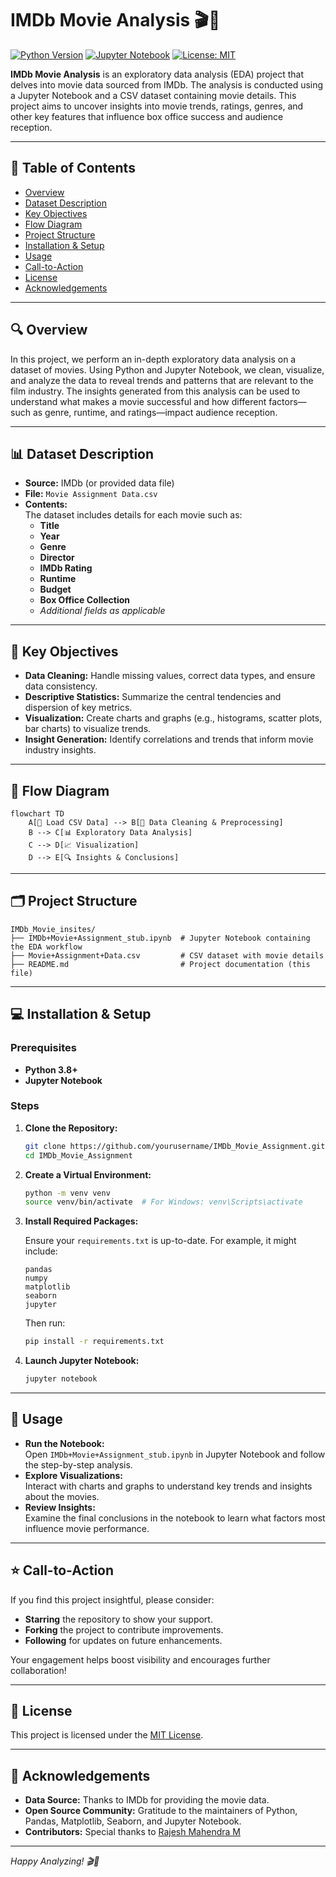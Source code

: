 # IMDb Movie Analysis 🎬🍿

[![Python Version](https://img.shields.io/badge/Python-3.8%2B-blue.svg)](https://www.python.org/) [![Jupyter Notebook](https://img.shields.io/badge/Jupyter-Notebook-orange.svg)](https://jupyter.org/) [![License: MIT](https://img.shields.io/badge/License-MIT-green.svg)](LICENSE)

**IMDb Movie Analysis** is an exploratory data analysis (EDA) project that delves into movie data sourced from IMDb. The analysis is conducted using a Jupyter Notebook and a CSV dataset containing movie details. This project aims to uncover insights into movie trends, ratings, genres, and other key features that influence box office success and audience reception.

---

## 📖 Table of Contents

- [Overview](#overview)
- [Dataset Description](#dataset-description)
- [Key Objectives](#key-objectives)
- [Flow Diagram](#flow-diagram)
- [Project Structure](#project-structure)
- [Installation & Setup](#installation--setup)
- [Usage](#usage)
- [Call-to-Action](#call-to-action)
- [License](#license)
- [Acknowledgements](#acknowledgements)

---

## 🔍 Overview

In this project, we perform an in-depth exploratory data analysis on a dataset of movies. Using Python and Jupyter Notebook, we clean, visualize, and analyze the data to reveal trends and patterns that are relevant to the film industry. The insights generated from this analysis can be used to understand what makes a movie successful and how different factors—such as genre, runtime, and ratings—impact audience reception.

---

## 📊 Dataset Description

- **Source:** IMDb (or provided data file)
- **File:** `Movie Assignment Data.csv`
- **Contents:**  
  The dataset includes details for each movie such as:
  - **Title**
  - **Year**
  - **Genre**
  - **Director**
  - **IMDb Rating**
  - **Runtime**
  - **Budget**
  - **Box Office Collection**
  - *Additional fields as applicable*

---

## 🎯 Key Objectives

- **Data Cleaning:** Handle missing values, correct data types, and ensure data consistency.
- **Descriptive Statistics:** Summarize the central tendencies and dispersion of key metrics.
- **Visualization:** Create charts and graphs (e.g., histograms, scatter plots, bar charts) to visualize trends.
- **Insight Generation:** Identify correlations and trends that inform movie industry insights.

---

## 🔄 Flow Diagram

```mermaid
flowchart TD
    A[📄 Load CSV Data] --> B[🧹 Data Cleaning & Preprocessing]
    B --> C[📊 Exploratory Data Analysis]
    C --> D[📈 Visualization]
    D --> E[🔍 Insights & Conclusions]
```

---

## 🗂️ Project Structure

```plaintext
IMDb_Movie_insites/
├── IMDb+Movie+Assignment_stub.ipynb  # Jupyter Notebook containing the EDA workflow
├── Movie+Assignment+Data.csv         # CSV dataset with movie details
├── README.md                         # Project documentation (this file)
```

---

## 💻 Installation & Setup

### Prerequisites

- **Python 3.8+**
- **Jupyter Notebook**

### Steps

1. **Clone the Repository:**

   ```bash
   git clone https://github.com/yourusername/IMDb_Movie_Assignment.git
   cd IMDb_Movie_Assignment
   ```

2. **Create a Virtual Environment:**

   ```bash
   python -m venv venv
   source venv/bin/activate  # For Windows: venv\Scripts\activate
   ```

3. **Install Required Packages:**

   Ensure your `requirements.txt` is up-to-date. For example, it might include:

   ```plaintext
   pandas
   numpy
   matplotlib
   seaborn
   jupyter
   ```
   
   Then run:
   
   ```bash
   pip install -r requirements.txt
   ```

4. **Launch Jupyter Notebook:**

   ```bash
   jupyter notebook
   ```

---

## 🚀 Usage

- **Run the Notebook:**  
  Open `IMDb+Movie+Assignment_stub.ipynb` in Jupyter Notebook and follow the step-by-step analysis.
- **Explore Visualizations:**  
  Interact with charts and graphs to understand key trends and insights about the movies.
- **Review Insights:**  
  Examine the final conclusions in the notebook to learn what factors most influence movie performance.

---

## ⭐️ Call-to-Action

If you find this project insightful, please consider:
- **Starring** the repository to show your support.
- **Forking** the project to contribute improvements.
- **Following** for updates on future enhancements.
  
Your engagement helps boost visibility and encourages further collaboration!

---

## 📜 License

This project is licensed under the [MIT License](LICENSE).

---

## 🙏 Acknowledgements

- **Data Source:** Thanks to IMDb for providing the movie data.
- **Open Source Community:** Gratitude to the maintainers of Python, Pandas, Matplotlib, Seaborn, and Jupyter Notebook.
- **Contributors:** Special thanks to 
    [Rajesh Mahendra M](https://www.linkedin.com/in/rajesh-mahendra-m/)

---

*Happy Analyzing! 🎬🍿*
